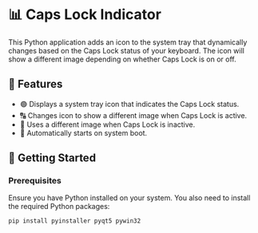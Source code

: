 # 📊 Caps Lock Indicator

This Python application adds an icon to the system tray that dynamically changes based on the Caps Lock status of your keyboard. The icon will show a different image depending on whether Caps Lock is on or off.

## 🔧 Features

- 🟢 Displays a system tray icon that indicates the Caps Lock status.
- 🔠 Changes icon to show a different image when Caps Lock is active.
- 🔡 Uses a different image when Caps Lock is inactive.
- 🚀 Automatically starts on system boot.

## 🚀 Getting Started

### Prerequisites

Ensure you have Python installed on your system. You also need to install the required Python packages:

```bash
pip install pyinstaller pyqt5 pywin32
